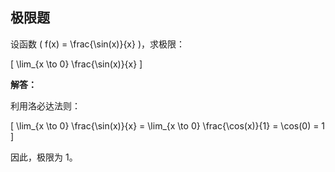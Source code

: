 ## 极限题

设函数 \( f(x) = \frac{\sin(x)}{x} \)，求极限：

\[ \lim_{x \to 0} \frac{\sin(x)}{x} \]

**解答：**

利用洛必达法则：

\[ \lim_{x \to 0} \frac{\sin(x)}{x} = \lim_{x \to 0} \frac{\cos(x)}{1} = \cos(0) = 1 \]

因此，极限为 1。